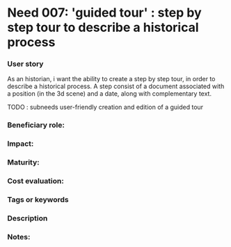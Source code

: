 
# Need 007: 'guided tour' : step by step tour to describe a historical process

### User story
As an historian, i want the ability to create a step by step tour, in order to describe a historical process. A step consist of a document associated with a position (in the 3d scene) and a date, along with complementary text.

TODO : subneeds
          user-friendly creation and edition of a guided tour
          

### Beneficiary role: 

### Impact: 

### Maturity:

### Cost evaluation:

### Tags or keywords

### Description

### Notes:

